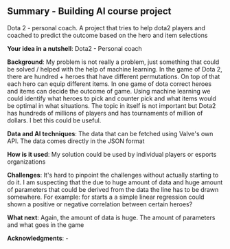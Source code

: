## Summary - Building AI course project
Dota 2 - personal coach. A project that tries to help dota2 players and coached to predict the outcome based on the hero and item selections

**Your idea in a nutshell**: Dota2 - Personal coach

**Background**: My problem is not really a problem, just something that could be solved / helped with the help of machine learning. In the game of Dota 2, there are hundred + heroes that have different permutations. On top of that each hero can equip different items. In one game of dota correct heroes and items can decide the outcome of game. Using machine learning we could identify what heroes to pick and counter pick and what items would be optimal in what situations. The topic in itself is not important but Dota2 has hundreds of millions of players and has tournaments of million of dollars. I bet this could be useful.

**Data and AI techniques**: The data that can be fetched using Valve's own API. The data comes directly in the JSON format

**How is it used**: My solution could be used by individual players or esports organizations 

**Challenges**: It's hard to pinpoint the challenges without actually starting to do it. I am suspecting that the due to huge amount of data and huge amount of parameters that could be derived from the data the line has to be drawn somewhere. For example: for starts a a simple linear regression could shown a positive or negative correlation between certain heroes? 

**What next**: Again, the amount of data is huge. The amount of parameters and what goes in the game 

**Acknowledgments**: -
